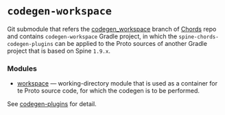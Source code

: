 # `codegen-workspace`
Git submodule that refers the
[codegen_workspace](https://github.com/SpineEventEngine/Chords/tree/codegen_workspace) branch
of [Chords](https://github.com/SpineEventEngine/Chords) repo
and contains `codegen-workspace` Gradle project, in which 
the `spine-chords-codegen-plugins` can be applied to the Proto sources of another Gradle project
that is based on Spine `1.9.x`.

### Modules

- [workspace](workspace) — working-directory module that is used as a container 
  for te Proto source code, for which the codegen is to be performed.

See [codegen-plugins](./../plugins/README.md) for detail.
